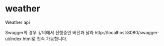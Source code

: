 # weather
Weather api

Swagger의 경우 강의에서 진행중인 버전과 달라 http://localhost:8080/swagger-ui/index.html로 접속 가능합니다.
